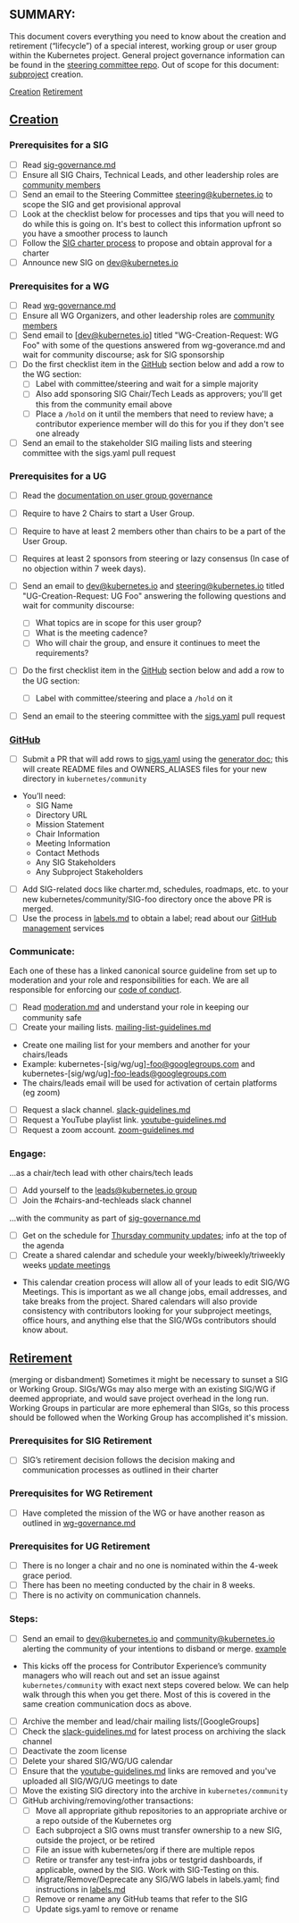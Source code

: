 ## SUMMARY:

This document covers everything you need to know about the creation and retirement (“lifecycle”) of a special interest, working group or user group within the Kubernetes project. General project governance information can be found in the [steering committee repo].
Out of scope for this document: [subproject] creation.

[Creation]
[Retirement]

## [Creation]
### Prerequisites for a SIG
- [ ] Read [sig-governance.md]
- [ ] Ensure all SIG Chairs, Technical Leads, and other leadership roles are [community members]
- [ ] Send an email to the Steering Committee <steering@kubernetes.io> to scope the SIG and get provisional approval
- [ ] Look at the checklist below for processes and tips that you will need to do while this is going on. It's best to collect this information upfront so you have a smoother process to launch
- [ ] Follow the [SIG charter process] to propose and obtain approval for a charter
- [ ] Announce new SIG on dev@kubernetes.io

### Prerequisites for a WG
- [ ] Read [wg-governance.md]
- [ ] Ensure all WG Organizers, and other leadership roles are [community members]
- [ ] Send email to [dev@kubernetes.io] titled "WG-Creation-Request: WG Foo" with some of the questions answered from wg-goverance.md and wait for community discourse; ask for SIG sponsorship
- [ ] Do the first checklist item in the [GitHub] section below and add a row to the WG section:
  - [ ] Label with committee/steering and wait for a simple majority
  - [ ] Also add sponsoring SIG Chair/Tech Leads as approvers; you'll get this from the community email above
  - [ ] Place a `/hold` on it until the members that need to review have; a contributor experience member will do this for you if they don't see one already
- [ ] Send an email to the stakeholder SIG mailing lists and steering committee with the sigs.yaml pull request

### Prerequisites for a UG
- [ ] Read the [documentation on user group governance](committee-steering/governance/ug-governance.md)
- [ ] Require to have 2 Chairs to start a User Group.
- [ ] Require to have at least 2 members other than chairs to be a part of the User Group.
- [ ] Requires at least 2 sponsors from steering or lazy consensus (In case of no objection within 7 week days).
- [ ] Send an email to dev@kubernetes.io and steering@kubernetes.io titled "UG-Creation-Request: UG Foo" answering the following questions and wait for community discourse:
  - [ ] What topics are in scope for this user group?
  - [ ] What is the meeting cadence?
  - [ ] Who will chair the group, and ensure it continues to meet the requirements?
- [ ] Do the first checklist item in the [GitHub] section below and add a row to the UG section:
  - [ ] Label with committee/steering and place a `/hold` on it
- [ ] Send an email to the steering committee with the [sigs.yaml] pull request


### [GitHub]
- [ ] Submit a PR that will add rows to [sigs.yaml] using the [generator doc]; this will create README files and OWNERS_ALIASES files for your new directory in `kubernetes/community`
- You’ll need:
  - SIG Name
  - Directory URL
  - Mission Statement
  - Chair Information
  - Meeting Information
  - Contact Methods
  - Any SIG Stakeholders
  - Any Subproject Stakeholders
- [ ] Add SIG-related docs like charter.md, schedules, roadmaps, etc. to your new kubernetes/community/SIG-foo directory once the above PR is merged.
- [ ] Use the process in [labels.md] to obtain a label; read about our [GitHub management] services

### Communicate:
Each one of these has a linked canonical source guideline from set up to moderation and your role and responsibilities for each. We are all responsible for enforcing our [code of conduct].
- [ ] Read [moderation.md] and understand your role in keeping our community safe
- [ ] Create your mailing lists. [mailing-list-guidelines.md]
- Create one mailing list for your members and another for your chairs/leads 
- Example: kubernetes-[sig/wg/ug]-foo@googlegroups.com and kubernetes-[sig/wg/ug]-foo-leads@googlegroups.com
- The chairs/leads email will be used for activation of certain platforms (eg zoom)
- [ ] Request a slack channel. [slack-guidelines.md]
- [ ] Request a YouTube playlist link. [youtube-guidelines.md]
- [ ] Request a zoom account. [zoom-guidelines.md]

### Engage:
...as a chair/tech lead with other chairs/tech leads
- [ ] Add yourself to the [leads@kubernetes.io group]
- [ ] Join the #chairs-and-techleads slack channel

...with the community as part of [sig-governance.md]
- [ ] Get on the schedule for [Thursday community updates]; info at the top of the agenda
- [ ] Create a shared calendar and schedule your weekly/biweekly/triweekly weeks [update meetings]
- This calendar creation process will allow all of your leads to edit SIG/WG Meetings. This is important as we all change jobs, email addresses, and take breaks from the project. Shared calendars will also provide consistency with contributors looking for your subproject meetings, office hours, and anything else that the SIG/WGs contributors should know about.

## [Retirement]
(merging or disbandment)
Sometimes it might be necessary to sunset a SIG or Working Group. SIGs/WGs may also merge with an existing SIG/WG if deemed appropriate, and would save project overhead in the long run. Working Groups in particular are more ephemeral than SIGs, so this process should be followed when the Working Group has accomplished it's mission.

### Prerequisites for SIG Retirement
- [ ] SIG’s retirement decision follows the decision making and communication processes as outlined in their charter

### Prerequisites for WG Retirement
- [ ] Have completed the mission of the WG or have another reason as outlined in [wg-governance.md]

### Prerequisites for UG Retirement
- [ ] There is no longer a chair and no one is nominated within the 4-week grace period.
- [ ] There has been no meeting conducted by the chair in 8 weeks.
- [ ] There is no activity on communication channels.

### Steps:
- [ ] Send an email to dev@kubernetes.io and community@kubernetes.io alerting the community of your intentions to disband or merge. [example]
- This kicks off the process for Contributor Experience’s community managers who will reach out and set an issue against `kubernetes/community` with exact next steps covered below. We can help walk through this when you get there. Most of this is covered in the same creation communication docs as above.
- [ ] Archive the member and lead/chair mailing lists/[GoogleGroups]
- [ ] Check the [slack-guidelines.md] for latest process on archiving the slack channel
- [ ] Deactivate the zoom license
- [ ] Delete your shared SIG/WG/UG calendar
- [ ] Ensure that the [youtube-guidelines.md] links are removed and you've uploaded all SIG/WG/UG meetings to date
- [ ] Move the existing SIG directory into the archive in `kubernetes/community`
- [ ] GitHub archiving/removing/other transactions:
   - [ ] Move all appropriate github repositories to an appropriate archive or a repo outside of the Kubernetes org
   - [ ] Each subproject a SIG owns must transfer ownership to a new SIG, outside the project, or be retired
   - [ ] File an issue with kubernetes/org if there are multiple repos
   - [ ] Retire or transfer any test-infra jobs or testgrid dashboards, if applicable, owned by the SIG. Work with SIG-Testing on this.
   - [ ] Migrate/Remove/Deprecate any SIG/WG labels in labels.yaml; find instructions in [labels.md]
   - [ ] Remove or rename any GitHub teams that refer to the SIG
   - [ ] Update sigs.yaml to remove or rename

[steering committee repo]: https://github.com/kubernetes/steering
[subproject]: /governance.md#subprojects
[Creation]: #Creation
[Retirement]: #Retirement
[GitHub]: #GitHub
[labels.md]: https://git.k8s.io/test-infra/label_sync/labels.md
[sig-governance.md]: /committee-steering/governance/sig-governance.md
[SIG charter process]: /committee-steering/governance
[wg-governance.md]: /committee-steering/governance/wg-governance.md
[sigs.yaml]: /sigs.yaml
[generator doc]: /generator
[Kubernetes/Org]: https://github.com/kubernetes/org/issues/new/choose
[GitHub management]: /github-management
[code of conduct]: /code-of-conduct.md
[moderation.md]: /communication/moderation.md
[slack-guidelines.md]: /communication/slack-guidelines.md
[youtube-guidelines.md]: /communication/youtube/youtube-guidelines.md
[zoom-guidelines.md]: /communication/zoom-guidelines.md
[Thursday community updates]: /events/community-meeting.md
[example]: https://docs.google.com/document/d/1qZcAvuWBznR_oEaPWtwm7U4JNT91m8r9YOUvInU-src/edit#heading=h.jsw0l2t0ra8
[update meetings]: /communication/calendar-guidelines.md
[community members]: /community-membership.md
[mailing-list-guidelines.md]: /communication/mailing-list-guidelines.md
[leads@kubernetes.io group]: https://github.com/kubernetes/k8s.io/blob/main/groups/groups.yaml
